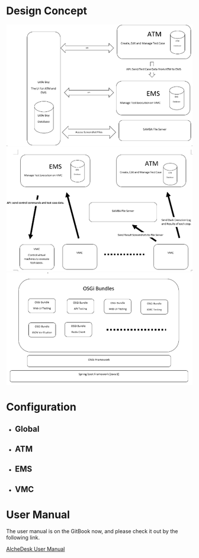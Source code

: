 # Design Concept
![](LittleBoy-ATM-EMS.PNG)
![](EMS-VMC-ATM.PNG)
![](VMC.PNG)
# Configuration

-   ## Global

-   ## ATM

-   ## EMS

-   ## VMC

# User Manual

The user manual is on the GitBook now, and please check it out by the
following link.

[AlcheDesk User Manual](https://alchedesk.gitbook.io/user-manual/)
